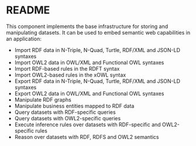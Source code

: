 # README #

This component implements the base infrastructure for storing and manipulating datasets.
It can be used to embed semantic web capabilities in an application:

* Import RDF data in N-Triple, N-Quad, Turtle, RDF/XML and JSON-LD syntaxes
* Import OWL2 data in OWL/XML and Functional OWL syntaxes
* Import RDF-based rules in the RDFT syntax
* Import OWL2-based rules in the xOWL syntax
* Export RDF data in N-Triple, N-Quad, Turtle, RDF/XML and JSON-LD syntaxes
* Export OWL2 data in OWL/XML and Functional OWL syntaxes
* Manipulate RDF graphs
* Manipulate business entities mapped to RDF data
* Query datasets with RDF-specific queries
* Query datasets with OWL2-specific queries
* Execute inference rules over datasets with RDF-specific and OWL2-specific rules
* Reason over datasets with RDF, RDFS and OWL2 semantics
